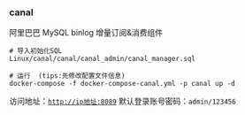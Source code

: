### canal

阿里巴巴 MySQL binlog 增量订阅&消费组件

```shell
# 导入初始化SQL
Linux/canal/canal/canal_admin/canal_manager.sql

# 运行  (tips:先修改配置文件信息)
docker-compose -f docker-compose-canal.yml -p canal up -d
```

访问地址：[`http://ip地址:8089`](http://IP地址或域名:8089)
默认登录账号密码：`admin/123456`
